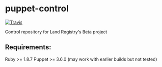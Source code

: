 puppet-control
==============
[![Travis](https://img.shields.io/travis/Landregistry-Ops/puppet-control.svg?style=flat-square)](https://travis-ci.org/LandRegistry-Ops/puppet-control/)

Control repository for Land Registry's Beta project

## Requirements:
Ruby >= 1.8.7
Puppet >= 3.6.0 (may work with earlier builds but not tested)
